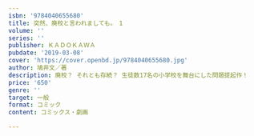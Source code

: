 ```yaml
---
isbn: '9784040655680'
title: 突然、廃校と言われましても。　1
volume: ''
series: ''
publisher: ＫＡＤＯＫＡＷＡ
pubdate: '2019-03-08'
cover: 'https://cover.openbd.jp/9784040655680.jpg'
author: 鳩井文／著
description: 廃校？ それとも存続？ 生徒数17名の小学校を舞台にした問題提起作！
price: '650'
genre: ''
target: 一般
format: コミック
content: コミックス・劇画

---
```

